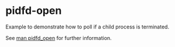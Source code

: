 # pidfd-open

Example to demonstrate how to poll if a child process is terminated.

See [man pidfd_open](https://man7.org/linux/man-pages/man2/pidfd_open.2.html) for further information.